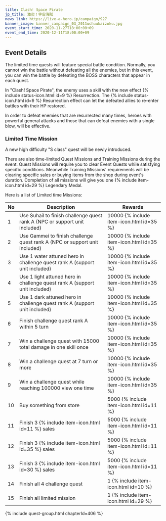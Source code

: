 ```yaml
---
title: Clash! Space Pirate
jp_title: 激突！宇宙海賊
news_link: https://live-a-hero.jp/campaign/927
banner_image: banner_campaign_03_2011uchuukaizoku.jpg 
event_start_time: 2020-11-27T18:00:00+09
event_end_time: 2020-12-11T18:00:00+09
---
```


## Event Details

The limited time quests will feature special battle condition. Normally, you cannot win the battle without defeating all the enemies, but in this event, you can win the battle by defeating the BOSS characters that appear in each quest.

In "Clash! Space Pirate", the enemy uses a skill with the new effect {% include status-icon.html id=9 %} Resurrection.
The {% include status-icon.html id=9 %} Resurrection effect can let the defeated allies to re-enter battles with their HP restored.

In order to defeat enemies that are resurrected many times, heroes with powerful general attacks and those that can defeat enemies with a single blow, will be effective. 

### Limited Time Mission

A new high difficulty "S class" quest will be newly introduced. 

There are also time-limited Quest Missions and Training Missions during the event. Quest Missions will require you to clear Event Quests while satisfying specific conditions. Meanwhile Training Missions' requirements will be clearing specific sales or buying items from the shop during event's duration. Completion of all missions will give you one {% include item-icon.html id=29 %} Legendary Medal. 

Here is a list of Limited time Missions:

| No  | Description      | Rewards      |
|----|-----------------------------------------------------------|----------------|
| 1  | Use Suhail to finish challenge quest rank A (NPC or support unit included)          | 10000 {% include item-icon.html id=35 %}    |
| 2  | Use Gammei to finish challenge quest rank A (NPC or support unit included)          | 10000 {% include item-icon.html id=35 %}     |
| 3  | Use 1 water attuned hero in challenge quest rank A (support unit included)       | 10000 {% include item-icon.html id=35 %}    |
| 4  | Use 1 light attuned hero in challenge quest rank A (support unit included)      | 10000 {% include item-icon.html id=35 %}      |
| 5  | Use 1 dark attuned hero in challenge quest rank A (support unit included)        | 10000 {% include item-icon.html id=35 %}     |
| 6  | Finish challenge quest rank A within 5 turn               | 10000 {% include item-icon.html id=35 %}       |
| 7  | Win a challenge quest with 15000 total damage in one skill once| 10000 {% include item-icon.html id=35 %}    |
| 8  | Win a challenge quest at 7 turn or more               | 10000 {% include item-icon.html id=35 %}     |
| 9  | Win a challenge quest while reaching 100000 view one time | 10000 {% include item-icon.html id=35 %}     |
| 10 | Buy something from store                                  | 5000 {% include item-icon.html id=11 %} |
| 11 | Finish 3 {% include item-icon.html id=11 %} sales         | 5000 {% include item-icon.html id=11 %}  |
| 12 | Finish 3 {% include item-icon.html id=35 %} sales         | 5000 {% include item-icon.html id=11 %} |
| 13 | Finish 3 {% include item-icon.html id=30 %} sales         | 5000 {% include item-icon.html id=11 %} |
| 14 | Finish all 4 challenge quest                              | 1 {% include item-icon.html id=10 %}   |
| 15 | Finish all limited mission                                | 1 {% include item-icon.html id=29 %} |

{% include quest-group.html chapterId=406 %}
